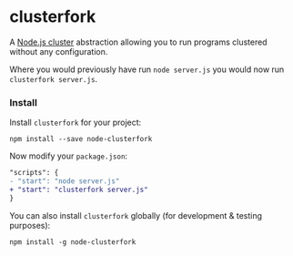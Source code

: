 # clusterfork

A [Node.js cluster](https://nodejs.org/api/cluster.html#cluster_cluster)
abstraction allowing you to run programs clustered without any configuration.

Where you would previously have run `node server.js` you would now run
`clusterfork server.js`.

### Install

Install `clusterfork` for your project:

    npm install --save node-clusterfork

Now modify your `package.json`:

```diff
"scripts": {
- "start": "node server.js"
+ "start": "clusterfork server.js"
}
```

You can also install `clusterfork` globally (for development & testing
purposes):

    npm install -g node-clusterfork

